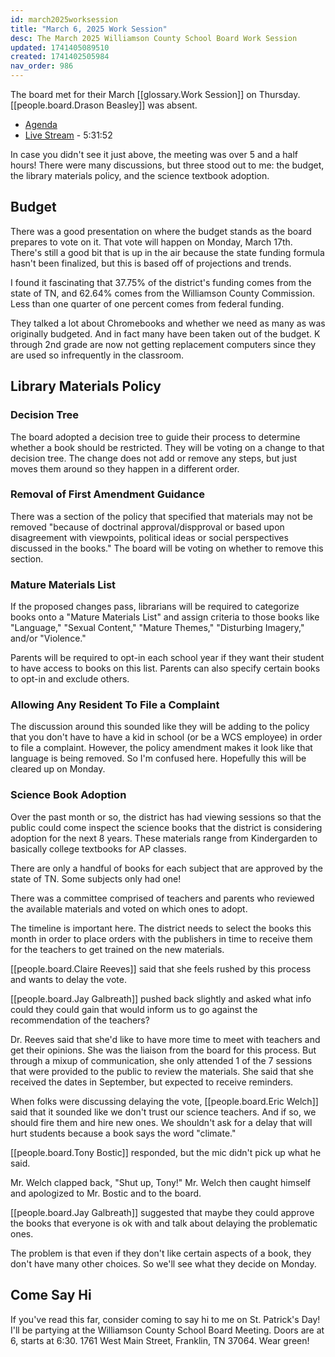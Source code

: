 ```yaml
---
id: march2025worksession
title: "March 6, 2025 Work Session"
desc: The March 2025 Williamson County School Board Work Session
updated: 1741405089510
created: 1741402505984
nav_order: 986
---
```


The board met for their March [[glossary.Work Session]] on Thursday. [[people.board.Drason Beasley]] was absent.

- [Agenda](https://meeting.boeconnect.net/Public/Agenda/566?meeting=677712)
- [Live Stream](https://www.youtube.com/watch?v=O53DetcDzsQ) - 5:31:52

In case you didn't see it just above, the meeting was over 5 and a half hours! There were many discussions, but three stood out to me: the budget, the library materials policy, and the science textbook adoption.

## Budget

There was a good presentation on where the budget stands as the board prepares to vote on it. That vote will happen on Monday, March 17th. There's still a good bit that is up in the air because the state funding formula hasn't been finalized, but this is based off of projections and trends.

I found it fascinating that 37.75% of the district's funding comes from the state of TN, and 62.64% comes from the Williamson County Commission. Less than one quarter of one percent comes from federal funding.

They talked a lot about Chromebooks and whether we need as many as was originally budgeted. And in fact many have been taken out of the budget. K through 2nd grade are now not getting replacement computers since they are used so infrequently in the classroom.

## Library Materials Policy

### Decision Tree

The board adopted a decision tree to guide their process to determine whether a book should be restricted. They will be voting on a change to that decision tree. The change does not add or remove any steps, but just moves them around so they happen in a different order.

### Removal of First Amendment Guidance

There was a section of the policy that specified that materials may not be removed "because of doctrinal approval/dispproval or based upon disagreement with viewpoints, political ideas or social perspectives discussed in the books." The board will be voting on whether to remove this section.

### Mature Materials List

If the proposed changes pass, librarians will be required to categorize books onto a "Mature Materials List" and assign criteria to those books like "Language," "Sexual Content," "Mature Themes," "Disturbing Imagery," and/or "Violence."

Parents will be required to opt-in each school year if they want their student to have access to books on this list. Parents can also specify certain books to opt-in and exclude others.

### Allowing Any Resident To File a Complaint

The discussion around this sounded like they will be adding to the policy that you don't have to have a kid in school (or be a WCS employee) in order to file a complaint. However, the policy amendment makes it look like that language is being removed. So I'm confused here. Hopefully this will be cleared up on Monday.

### Science Book Adoption

Over the past month or so, the district has had viewing sessions so that the public could come inspect the science books that the district is considering adoption for the next 8 years. These materials range from Kindergarden to basically college textbooks for AP classes.

There are only a handful of books for each subject that are approved by the state of TN. Some subjects only had one!

There was a committee comprised of teachers and parents who reviewed the available materials and voted on which ones to adopt.

The timeline is important here. The district needs to select the books this month in order to place orders with the publishers in time to receive them for the teachers to get trained on the new materials.

[[people.board.Claire Reeves]] said that she feels rushed by this process and wants to delay the vote.

[[people.board.Jay Galbreath]] pushed back slightly and asked what info could they could gain that would inform us to go against the recommendation of the teachers?

Dr. Reeves said that she'd like to have more time to meet with teachers and get their opinions. She was the liaison from the board for this process. But through a mixup of communication, she only attended 1 of the 7 sessions that were provided to the public to review the materials. She said that she received the dates in September, but expected to receive reminders.

When folks were discussing delaying the vote, [[people.board.Eric Welch]] said that it sounded like we don't trust our science teachers. And if so, we should fire them and hire new ones. We shouldn't ask for a delay that will hurt students because a book says the word "climate."

[[people.board.Tony Bostic]] responded, but the mic didn't pick up what he said.

Mr. Welch clapped back, "Shut up, Tony!" Mr. Welch then caught himself and apologized to Mr. Bostic and to the board.

[[people.board.Jay Galbreath]] suggested that maybe they could approve the books that everyone is ok with and talk about delaying the problematic ones.

The problem is that even if they don't like certain aspects of a book, they don't have many other choices. So we'll see what they decide on Monday.

## Come Say Hi

If you've read this far, consider coming to say hi to me on St. Patrick's Day! I'll be partying at the Williamson County School Board Meeting. Doors are at 6, starts at 6:30. 1761 West Main Street, Franklin, TN 37064. Wear green!
